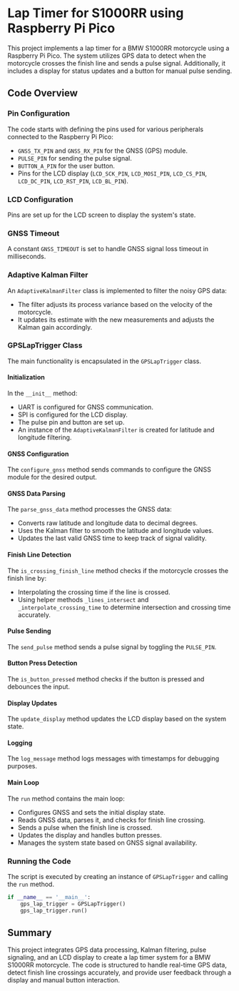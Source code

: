 # Lap Timer for S1000RR using Raspberry Pi Pico

This project implements a lap timer for a BMW S1000RR motorcycle using a Raspberry Pi Pico. The system utilizes GPS data to detect when the motorcycle crosses the finish line and sends a pulse signal. Additionally, it includes a display for status updates and a button for manual pulse sending. 

## Code Overview

### Pin Configuration
The code starts with defining the pins used for various peripherals connected to the Raspberry Pi Pico:
- `GNSS_TX_PIN` and `GNSS_RX_PIN` for the GNSS (GPS) module.
- `PULSE_PIN` for sending the pulse signal.
- `BUTTON_A_PIN` for the user button.
- Pins for the LCD display (`LCD_SCK_PIN`, `LCD_MOSI_PIN`, `LCD_CS_PIN`, `LCD_DC_PIN`, `LCD_RST_PIN`, `LCD_BL_PIN`).

### LCD Configuration
Pins are set up for the LCD screen to display the system's state.

### GNSS Timeout
A constant `GNSS_TIMEOUT` is set to handle GNSS signal loss timeout in milliseconds.

### Adaptive Kalman Filter
An `AdaptiveKalmanFilter` class is implemented to filter the noisy GPS data:
- The filter adjusts its process variance based on the velocity of the motorcycle.
- It updates its estimate with the new measurements and adjusts the Kalman gain accordingly.

### GPSLapTrigger Class
The main functionality is encapsulated in the `GPSLapTrigger` class.

#### Initialization
In the `__init__` method:
- UART is configured for GNSS communication.
- SPI is configured for the LCD display.
- The pulse pin and button are set up.
- An instance of the `AdaptiveKalmanFilter` is created for latitude and longitude filtering.

#### GNSS Configuration
The `configure_gnss` method sends commands to configure the GNSS module for the desired output.

#### GNSS Data Parsing
The `parse_gnss_data` method processes the GNSS data:
- Converts raw latitude and longitude data to decimal degrees.
- Uses the Kalman filter to smooth the latitude and longitude values.
- Updates the last valid GNSS time to keep track of signal validity.

#### Finish Line Detection
The `is_crossing_finish_line` method checks if the motorcycle crosses the finish line by:
- Interpolating the crossing time if the line is crossed.
- Using helper methods `_lines_intersect` and `_interpolate_crossing_time` to determine intersection and crossing time accurately.

#### Pulse Sending
The `send_pulse` method sends a pulse signal by toggling the `PULSE_PIN`.

#### Button Press Detection
The `is_button_pressed` method checks if the button is pressed and debounces the input.

#### Display Updates
The `update_display` method updates the LCD display based on the system state.

#### Logging
The `log_message` method logs messages with timestamps for debugging purposes.

#### Main Loop
The `run` method contains the main loop:
- Configures GNSS and sets the initial display state.
- Reads GNSS data, parses it, and checks for finish line crossing.
- Sends a pulse when the finish line is crossed.
- Updates the display and handles button presses.
- Manages the system state based on GNSS signal availability.

### Running the Code
The script is executed by creating an instance of `GPSLapTrigger` and calling the `run` method.

```python
if __name__ == '__main__':
    gps_lap_trigger = GPSLapTrigger()
    gps_lap_trigger.run()
```

## Summary
This project integrates GPS data processing, Kalman filtering, pulse signaling, and an LCD display to create a lap timer system for a BMW S1000RR motorcycle. The code is structured to handle real-time GPS data, detect finish line crossings accurately, and provide user feedback through a display and manual button interaction.
